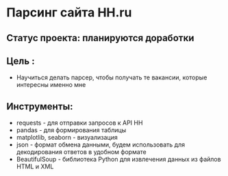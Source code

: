 # Парсинг сайта HH.ru
## Cтатус проекта: планируются доработки
## Цель :
* Научиться делать парсер, чтобы получать те вакансии, которые интересны именно мне
## Инструменты:
* requests - для отправки запросов к API HH
* pandas - для формирования таблицы 
* matplotlib, seaborn - визуализация
* json - формат обмена данными, будем использовать для декодирования ответов в удобном формате
* BeautifulSoup - библиотека Python для извлечения данных из файлов HTML и XML
